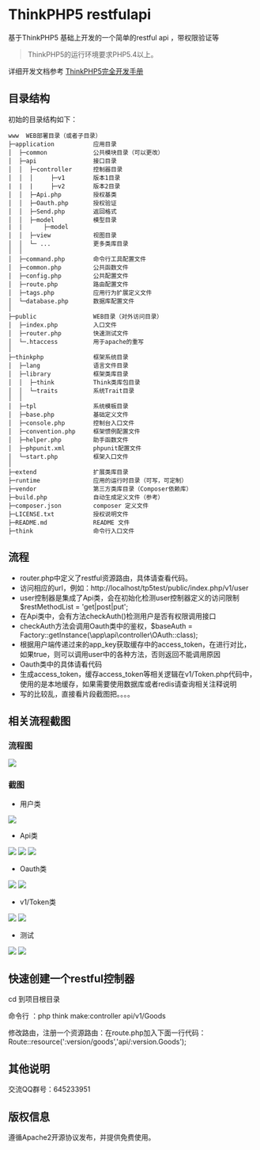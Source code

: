 ThinkPHP5 restfulapi
===============

基于ThinkPHP5 基础上开发的一个简单的restful api ，带权限验证等

> ThinkPHP5的运行环境要求PHP5.4以上。

详细开发文档参考 [ThinkPHP5完全开发手册](http://www.kancloud.cn/manual/thinkphp5)

## 目录结构

初始的目录结构如下：

~~~
www  WEB部署目录（或者子目录）
├─application           应用目录
│  ├─common             公共模块目录（可以更改）
│  ├─api                接口目录
│  │  ├─controller      控制器目录
│  │  │     ├─v1        版本1目录
|  |  |     ├─v2        版本2目录
│  │  ├─Api.php         授权基类
│  │  ├─Oauth.php       授权验证
│  │  ├─Send.php        返回格式
│  │  ├─model           模型目录
|  |      ├─model     
│  │  ├─view            视图目录
│  │  └─ ...            更多类库目录
│  │
│  ├─command.php        命令行工具配置文件
│  ├─common.php         公共函数文件
│  ├─config.php         公共配置文件
│  ├─route.php          路由配置文件
│  ├─tags.php           应用行为扩展定义文件
│  └─database.php       数据库配置文件
│
├─public                WEB目录（对外访问目录）
│  ├─index.php          入口文件
│  ├─router.php         快速测试文件
│  └─.htaccess          用于apache的重写
│
├─thinkphp              框架系统目录
│  ├─lang               语言文件目录
│  ├─library            框架类库目录
│  │  ├─think           Think类库包目录
│  │  └─traits          系统Trait目录
│  │
│  ├─tpl                系统模板目录
│  ├─base.php           基础定义文件
│  ├─console.php        控制台入口文件
│  ├─convention.php     框架惯例配置文件
│  ├─helper.php         助手函数文件
│  ├─phpunit.xml        phpunit配置文件
│  └─start.php          框架入口文件
│
├─extend                扩展类库目录
├─runtime               应用的运行时目录（可写，可定制）
├─vendor                第三方类库目录（Composer依赖库）
├─build.php             自动生成定义文件（参考）
├─composer.json         composer 定义文件
├─LICENSE.txt           授权说明文件
├─README.md             README 文件
├─think                 命令行入口文件
~~~

## 流程

-  router.php中定义了restful资源路由，具体请查看代码。
-  访问相应的url，例如：http://localhost/tp5test/public/index.php/v1/user
-  user控制器是集成了Api类，会在初始化检测user控制器定义的访问限制 $restMethodList = 'get|post|put';
-  在Api类中，会有方法checkAuth()检测用户是否有权限调用接口
-  checkAuth方法会调用Oauth类中的鉴权，$baseAuth = Factory::getInstance(\app\api\controller\OAuth::class);
-  根据用户端传递过来的app_key获取缓存中的access_token，在进行对比，如果true，则可以调用user中的各种方法，否则返回不能调用原因
-  Oauth类中的具体请看代码
-  生成access_token，缓存access_token等相关逻辑在v1/Token.php代码中，使用的是本地缓存，如果需要使用数据库或者redis请查询相关注释说明
-  写的比较乱，直接看片段截图把。。。。
## 相关流程截图

### 流程图

![](https://github.com/Leslin/thinkphp5-restfulapi/blob/master/screenshot/accesstoken.png)

### 截图

- 用户类

![](https://github.com/Leslin/thinkphp5-restfulapi/blob/master/screenshot/user.png)

- Api类

![](https://github.com/Leslin/thinkphp5-restfulapi/blob/master/screenshot/api1.png)
![](https://github.com/Leslin/thinkphp5-restfulapi/blob/master/screenshot/api2.png)
![](https://github.com/Leslin/thinkphp5-restfulapi/blob/master/screenshot/api3.png)

- Oauth类

![](https://github.com/Leslin/thinkphp5-restfulapi/blob/master/screenshot/oauth.png)
![](https://github.com/Leslin/thinkphp5-restfulapi/blob/master/screenshot/oauth2.png)

- v1/Token类

![](https://github.com/Leslin/thinkphp5-restfulapi/blob/master/screenshot/token.png)
![](https://github.com/Leslin/thinkphp5-restfulapi/blob/master/screenshot/token2.png)

- 测试

![](https://github.com/Leslin/thinkphp5-restfulapi/blob/master/screenshot/test1.png)
![](https://github.com/Leslin/thinkphp5-restfulapi/blob/master/screenshot/test2.png)

## 快速创建一个restful控制器

cd 到项目根目录

命令行 ：php think make:controller api/v1/Goods

修改路由，注册一个资源路由：在route.php加入下面一行代码：
Route::resource(':version/goods','api/:version.Goods'); 

## 其他说明
交流QQ群号：645233951
## 版权信息

遵循Apache2开源协议发布，并提供免费使用。
